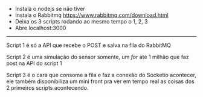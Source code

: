 * Instala o nodejs se não tiver
* Instala o Rabbitmq https://www.rabbitmq.com/download.html
* Deixa os 3 scripts rodando ao mesmo tempo o 1, 2, 3
* Abre localhost:3000

---

  Script 1 é só a API que recebe o POST e salva na fila do RabbitMQ

  Script 2 é uma simulação do sensor somente, um *for* até 1 milhão que faz post na API do script 1

  Script 3 é o cara que consome a fila e faz a conexão do Socketio acontecer, ele também disponibiliza um mini front pra ver em tempo real as coisas dos 2 primeiros scripts acontecendo.
